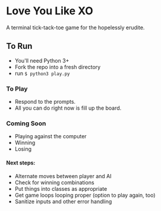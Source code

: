 # Love You Like XO
A terminal tick-tack-toe game for the hopelessly erudite.

## To Run
- You'll need Python 3+
- Fork the repo into a fresh directory
- run `$ python3 play.py`

### To Play
- Respond to the prompts.
- All you can do right now is fill up the board.

### Coming Soon
- Playing against the computer
- Winning
- Losing

#### Next steps: 
  -  Alternate moves between player and AI
  -  Check for winning combinations
  -  Put things into classes as appropriate 
  -  Get game loops looping proper (option to play again, too)
  -  Sanitize inputs and other error handling


